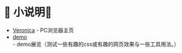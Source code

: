 # 💠 小说明💠

 - [Veronica](./Veronica) - PC浏览器主页
 - [demo](./Demo)  - demo展览（测试一些有趣的css或有趣的网页效果与一些工具用法。）

